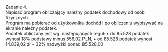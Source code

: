 Zadanie 4.  
Napisać program obliczający należny podatek dochodowy od osób fizycznych.  
Program ma pobierać od użytkownika dochód i po obliczeniu wypisywać na ekranie należny podatek.  
Podatek obliczany jest wg. następujących reguł: 
• do 85.528 podatek wynosi 18% podstawy minus 556,02 PLN,
• od 85.528 podatek wynosi 14.839,02 zł + 32% nadwyżki ponad 85.528,00